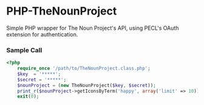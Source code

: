 # PHP-TheNounProject

Simple PHP wrapper for The Noun Project's API, using PECL's OAuth extension for authentication.

### Sample Call

``` php
<?php
    require_once '/path/to/TheNounProject.class.php';
    $key  = '*****';
    $secret = '*****';
    $nounProject = (new TheNounProject($key, $secret));
    print_r($nounProject->getIconsByTerm('happy', array('limit' => 10)));
    exit(0);

```
